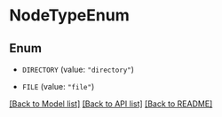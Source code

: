 # NodeTypeEnum

## Enum


* `DIRECTORY` (value: `"directory"`)

* `FILE` (value: `"file"`)


[[Back to Model list]](../README.md#documentation-for-models) [[Back to API list]](../README.md#documentation-for-api-endpoints) [[Back to README]](../README.md)



